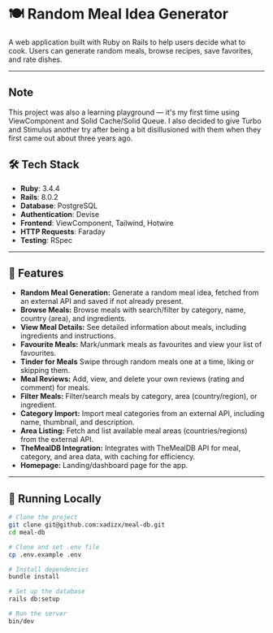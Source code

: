 # 🍽️ Random Meal Idea Generator

A web application built with Ruby on Rails to help users decide what to cook. Users can generate random meals, browse recipes, save favorites, and rate dishes.

---

## Note

This project was also a learning playground — it's my first time using ViewComponent and Solid Cache/Solid Queue. I also decided to give Turbo and Stimulus another try after being a bit disillusioned with them when they first came out about three years ago.

## 🛠 Tech Stack

- **Ruby**: 3.4.4
- **Rails**: 8.0.2
- **Database**: PostgreSQL
- **Authentication**: Devise
- **Frontend**: ViewComponent, Tailwind, Hotwire
- **HTTP Requests**: Faraday
- **Testing**: RSpec

---

## 🚀 Features

- **Random Meal Generation:** Generate a random meal idea, fetched from an external API and saved if not already present.
- **Browse Meals:** Browse meals with search/filter by category, name, country (area), and ingredients.
- **View Meal Details:** See detailed information about meals, including ingredients and instructions.
- **Favourite Meals:** Mark/unmark meals as favourites and view your list of favourites.
- **Tinder for Meals** Swipe through random meals one at a time, liking or skipping them.
- **Meal Reviews:** Add, view, and delete your own reviews (rating and comment) for meals.
- **Filter Meals:** Filter/search meals by category, area (country/region), or ingredient.
- **Category Import:** Import meal categories from an external API, including name, thumbnail, and description.
- **Area Listing:** Fetch and list available meal areas (countries/regions) from the external API.
- **TheMealDB Integration:** Integrates with TheMealDB API for meal, category, and area data, with caching for efficiency.
- **Homepage:** Landing/dashboard page for the app.

---

## 🧪 Running Locally

```bash
# Clone the project
git clone git@github.com:xadizx/meal-db.git
cd meal-db

# Clone and set .env file
cp .env.example .env

# Install dependencies
bundle install

# Set up the database
rails db:setup

# Run the server
bin/dev
```
